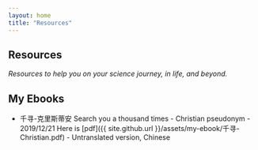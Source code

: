 ```yaml
---
layout: home
title: "Resources"
---
```


## Resources

*Resources to help you on your science journey, in life, and beyond.*

## My Ebooks

- 千寻-克里斯蒂安 Search you a thousand times - Christian pseudonym - 2019/12/21
Here is [pdf]({{ site.github.url }}/assets/my-ebook/千寻-Christian.pdf) - Untranslated version, Chinese
